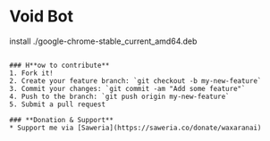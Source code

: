 # Void Bot
install ./google-chrome-stable_current_amd64.deb
```

### H**ow to contribute**
1. Fork it!
2. Create your feature branch: `git checkout -b my-new-feature`
3. Commit your changes: `git commit -am "Add some feature"`
4. Push to the branch: `git push origin my-new-feature`
5. Submit a pull request

### **Donation & Support**
* Support me via [Saweria](https://saweria.co/donate/waxaranai)
